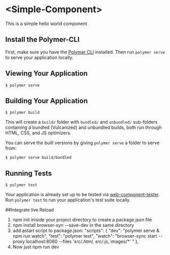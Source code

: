 # \<Simple-Component\>

This is a simple hello world component

## Install the Polymer-CLI

First, make sure you have the [Polymer CLI](https://www.npmjs.com/package/polymer-cli) installed. Then run `polymer serve` to serve your application locally.

## Viewing Your Application

```
$ polymer serve
```

## Building Your Application

```
$ polymer build
```

This will create a `build/` folder with `bundled/` and `unbundled/` sub-folders
containing a bundled (Vulcanized) and unbundled builds, both run through HTML,
CSS, and JS optimizers.

You can serve the built versions by giving `polymer serve` a folder to serve
from:

```
$ polymer serve build/bundled
```

## Running Tests

```
$ polymer test
```

Your application is already set up to be tested via [web-component-tester](https://github.com/Polymer/web-component-tester). Run `polymer test` to run your application's test suite locally.


##Integrate live Reload
1. npm init iniside your project directory to create a package.json file
2. npm install browser-syn --save-dev in the same directory
3. add astart script to package.json:
"scripts": {
    "dev": "polymer serve & npm run watch",
    "test": "polymer test",
    "watch": "browser-sync start --proxy localhost:8080 --files 'src/*.html, src/*.js, images/*' "
  },
4. Now just npm run dev 
